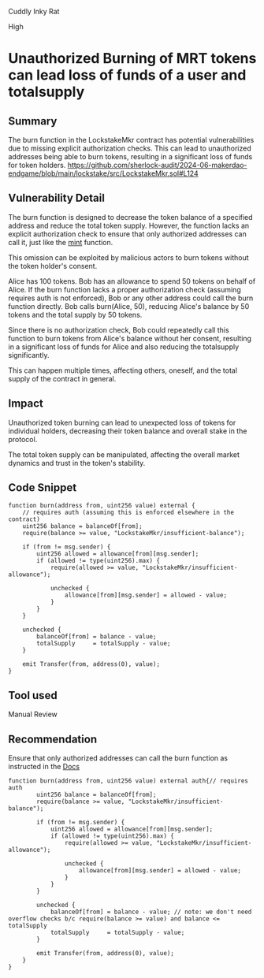 Cuddly Inky Rat

High

# Unauthorized Burning of MRT tokens can lead loss of funds of a user and totalsupply

## Summary
The burn function in the LockstakeMkr contract has potential vulnerabilities due to missing explicit authorization checks. This can lead to unauthorized addresses being able to burn tokens, resulting in a significant loss of funds for token holders.
https://github.com/sherlock-audit/2024-06-makerdao-endgame/blob/main/lockstake/src/LockstakeMkr.sol#L124
## Vulnerability Detail
The burn function is designed to decrease the token balance of a specified address and reduce the total token supply. However, the function lacks an explicit authorization check to ensure that only authorized addresses can call it, just like the [mint](https://github.com/sherlock-audit/2024-06-makerdao-endgame/blob/main/lockstake/src/LockstakeMkr.sol#L114) function.

This omission can be exploited by malicious actors to burn tokens without the token holder's consent.

Alice has 100 tokens.
Bob has an allowance to spend 50 tokens on behalf of Alice.
If the burn function lacks a proper authorization check (assuming requires auth is not enforced), Bob or any other address could call the burn function directly.
Bob calls burn(Alice, 50), reducing Alice's balance by 50 tokens and the total supply by 50 tokens.

Since there is no authorization check, Bob could repeatedly call this function to burn tokens from Alice's balance without her consent, resulting in a significant loss of funds for Alice and also reducing the totalsupply significantly.

This can happen multiple times, affecting others, oneself, and the total supply of the contract in general.

## Impact
Unauthorized token burning can lead to unexpected loss of tokens for individual holders, decreasing their token balance and overall stake in the protocol.

The total token supply can be manipulated, affecting the overall market dynamics and trust in the token's stability.

## Code Snippet
```solidity
function burn(address from, uint256 value) external {
    // requires auth (assuming this is enforced elsewhere in the contract)
    uint256 balance = balanceOf[from];
    require(balance >= value, "LockstakeMkr/insufficient-balance");

    if (from != msg.sender) {
        uint256 allowed = allowance[from][msg.sender];
        if (allowed != type(uint256).max) {
            require(allowed >= value, "LockstakeMkr/insufficient-allowance");

            unchecked {
                allowance[from][msg.sender] = allowed - value;
            }
        }
    }

    unchecked {
        balanceOf[from] = balance - value;
        totalSupply     = totalSupply - value;
    }

    emit Transfer(from, address(0), value);
}
```

## Tool used
Manual Review

## Recommendation
Ensure that only authorized addresses can call the burn function as instructed in the [Docs](https://docs.makerdao.com/smart-contract-modules/mkr-module)
```solidity
function burn(address from, uint256 value) external auth{// requires auth 
        uint256 balance = balanceOf[from];
        require(balance >= value, "LockstakeMkr/insufficient-balance");

        if (from != msg.sender) {
            uint256 allowed = allowance[from][msg.sender];
            if (allowed != type(uint256).max) {
                require(allowed >= value, "LockstakeMkr/insufficient-allowance");

                unchecked {
                    allowance[from][msg.sender] = allowed - value;
                }
            }
        }

        unchecked {
            balanceOf[from] = balance - value; // note: we don't need overflow checks b/c require(balance >= value) and balance <= totalSupply
            totalSupply     = totalSupply - value;
        }

        emit Transfer(from, address(0), value);
    }
}

```